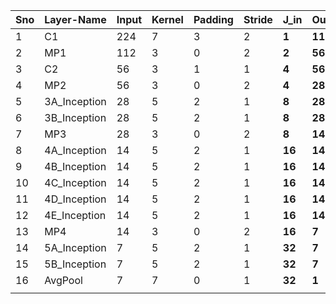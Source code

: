 | Sno  | Layer-Name   | Input | Kernel | Padding | Stride | J_in   | Output  | RF      |
| ---- | ------------ | ----- | ------ | ------- | ------ | ------ | ------- | ------- |
| 1    | C1           | 224   | 7      | 3       | 2      | **1**  | **112** | **7**   |
| 2    | MP1          | 112   | 3      | 0       | 2      | **2**  | **56**  | **11**  |
| 3    | C2           | 56    | 3      | 1       | 1      | **4**  | **56**  | **19**  |
| 4    | MP2          | 56    | 3      | 0       | 2      | **4**  | **28**  | **27**  |
| 5    | 3A_Inception | 28    | 5      | 2       | 1      | **8**  | **28**  | **59**  |
| 6    | 3B_Inception | 28    | 5      | 2       | 1      | **8**  | **28**  | **91**  |
| 7    | MP3          | 28    | 3      | 0       | 2      | **8**  | **14**  | **107** |
| 8    | 4A_Inception | 14    | 5      | 2       | 1      | **16** | **14**  | **171** |
| 9    | 4B_Inception | 14    | 5      | 2       | 1      | **16** | **14**  | **235** |
| 10   | 4C_Inception | 14    | 5      | 2       | 1      | **16** | **14**  | **299** |
| 11   | 4D_Inception | 14    | 5      | 2       | 1      | **16** | **14**  | **363** |
| 12   | 4E_Inception | 14    | 5      | 2       | 1      | **16** | **14**  | **427** |
| 13   | MP4          | 14    | 3      | 0       | 2      | **16** | **7**   | **459** |
| 14   | 5A_Inception | 7     | 5      | 2       | 1      | **32** | **7**   | **587** |
| 15   | 5B_Inception | 7     | 5      | 2       | 1      | **32** | **7**   | **715** |
| 16   | AvgPool      | 7     | 7      | 0       | 1      | **32** | **1**   | **907** |
|      |              |       |        |         |        |        |         |         |
